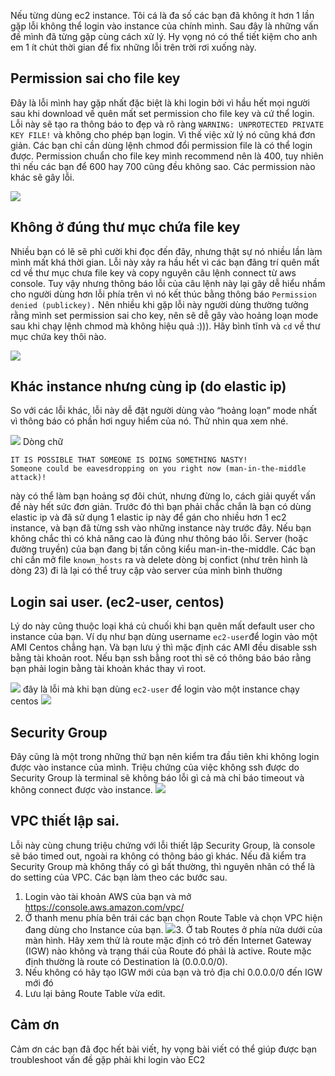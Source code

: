 Nếu từng dùng ec2 instance. Tôi cá là đa số các bạn đã không ít hơn 1 lần gặp lỗi không thể login vào instance của chính mình. Sau đây là những vấn đề mình đã từng gặp cùng cách xử lý. Hy vọng nó có thể tiết kiệm cho anh em 1 ít chút thời gian để fix những lỗi trên trời rơi xuống này.

## Permission sai cho file key
Đây là lỗi mình hay gặp nhất đặc biệt là khi login  bởi vì hầu hết mọi người sau khi download về quên mất set permission cho file key và cứ thể login. Lỗi này sẽ tạo ra thông báo to đẹp và rõ ràng `WARNING: UNPROTECTED PRIVATE KEY FILE!` và không cho phép bạn login. Vì thế việc xử lý nó cũng khá đơn giản. Các bạn chỉ cần dùng lệnh chmod đổi permission file là có thể login được. Permission chuẩn cho file key mình recommend nên là 400, tuy nhiên thì nếu các bạn để 600 hay 700 cũng đều không sao. Các permission nào khác sẽ gây lỗi.

![](https://images.viblo.asia/826521e7-3c48-4cc1-8740-b3835196f176.png)
## Không ở đúng thư mục chứa file key
Nhiều bạn có lẽ sẽ phì cười khi đọc đến đây, nhưng thật sự nó nhiều lần làm mình mất khá thời gian. Lỗi này xảy ra hầu hết vì các bạn đãng trí quên mất cd về thư mục chưa file key và copy nguyên câu lệnh connect từ aws console. Tuy vậy nhưng thông báo lỗi của câu lệnh này lại gây dễ hiểu nhầm cho người dùng hơn lỗi phía trên vì nó kết thúc bằng thông báo `Permission denied (publickey).` Nên nhiều khi gặp lỗi này người dùng thường tưởng rằng mình set permission sai cho key, nên sẽ dễ gây vào hoảng loạn mode sau khi chạy lệnh chmod mà không hiệu quả :))). Hãy bình tĩnh và `cd` về thư mục chứa key thôi nào.

![](https://images.viblo.asia/96b76f4f-bde6-4273-acd1-a8683b4acd58.jpg)
##  Khác instance nhưng cùng ip (do elastic ip)
So với các lỗi khác, lỗi này dễ đặt người dùng vào “hoảng loạn” mode nhất vì thông báo có phần hơi nguy hiểm của nó. Thử nhìn qua xem nhé.

![](https://images.viblo.asia/9b66ed19-1adb-44f7-bd96-6f12d0739c7b.jpg)
Dòng chữ
```
IT IS POSSIBLE THAT SOMEONE IS DOING SOMETHING NASTY!
Someone could be eavesdropping on you right now (man-in-the-middle attack)!
```
này có thể làm bạn hoảng sợ  đôi chút, nhưng đừng lo, cách giải quyết vấn đề này hết sức đơn giản. Trước đó thì bạn phải chắc chắn là bạn có dùng elastic ip và đã sử dụng 1 elastic ip này để gán cho nhiều hơn 1 ec2 instance, và bạn đã từng ssh vào những instance này trước đây. Nếu bạn không chắc thì có khả năng cao là đúng như thông báo lỗi. Server (hoặc đường truyền) của bạn  đang bị tấn công kiểu man-in-the-middle. Các bạn chỉ cần mở file `known_hosts` ra và delete dòng bị confict (như trên hình là dòng 23) đi là lại có thể truy cập vào server của mình bình thường
## Login sai user. (ec2-user, centos)
Lý do này cũng thuộc loại khá củ chuối khi bạn quên mất default user cho instance của bạn. Ví dụ như bạn dùng username `ec2-user`để login vào một AMI Centos chẳng hạn. Và bạn lưu ý thì mặc định các AMI đều disable ssh bằng tài khoản root. Nếu bạn ssh bằng root thì sẽ có thông báo báo rằng bạn phải login bằng tài khoản khác thay vì root.

![](https://images.viblo.asia/2f00f77b-d52f-44c1-ab4d-b26537940c9a.jpg)
đây là lỗi mà khi bạn dùng `ec2-user` để login vào một instance chạy 
centos
![](https://images.viblo.asia/df8249cc-8390-4875-9cbd-4383e6729234.jpg)
##  Security Group
Đây cũng là một trong những thứ bạn nên kiểm tra đầu tiên khi không login được vào instance của mình. Triệu chứng của việc không ssh được do Security Group là terminal sẽ không báo lỗi gì cả mà chỉ báo timeout và không connect được vào instance.
![](https://images.viblo.asia/2e80583b-4932-47f7-a5b9-2a216bbf8f28.jpg)
## VPC thiết lập sai. 
Lỗi này cùng chung triệu chứng với lỗi thiết lập Security Group, là console sẽ báo timed out, ngoài ra không có thông báo gì khác. Nếu đã kiểm tra Security Group mà không thấy có gì bất thường, thì nguyên nhân có thể là do setting của VPC. Các bạn làm theo các bước sau.
1. Login vào tài khoản AWS của bạn và mở https://console.aws.amazon.com/vpc/
2. Ở thanh menu phía bên trái các bạn chọn Route Table và chọn VPC hiện đang dùng cho Instance của bạn.
![](https://images.viblo.asia/519645ed-0a35-4377-864a-86e569b9daa1.jpg)3. Ở tab Routes ở phía nửa dưới của màn hình. Hãy xem thử là route mặc định có trỏ đến Internet Gateway (IGW) nào không và trạng thái của Route đó phải là active. Route mặc định thường là route có Destination là (0.0.0.0/0). 
4. Nếu không có hãy tạo IGW mới của bạn và trỏ địa chỉ 0.0.0.0/0 đến IGW mới đó
5. Lưu lại bảng Route Table vừa edit.
## Cảm ơn
Cảm ơn các bạn đã đọc hết bài viết, hy vọng bài viết có thể giúp được bạn troubleshoot vấn đề gặp phải khi login vào EC2